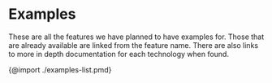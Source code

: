 # Examples

These are all the features we have planned to have examples for. Those that are already available
are linked from the feature name. There are also links to more in depth documentation for each
technology when found.

{@import ./examples-list.pmd}
